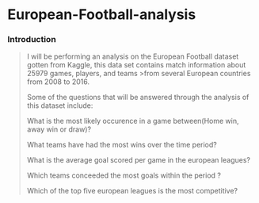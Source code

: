 # European-Football-analysis

### Introduction

>I will be performing an analysis on the European Football dataset gotten from Kaggle, this data set contains match information about 25979 games, players, and teams >from several European countries from 2008 to 2016.
>
>Some of the questions that will be answered through the analysis of this dataset include:
>
>What is the most likely occurence in a game between(Home win, away win or draw)?
>
>What teams have had the most wins over the time period?
>
>What is the average goal scored per game in the european leagues?
>
>Which teams conceeded the most goals within the period ?
>
>Which of the top five european leagues is the most competitive?
